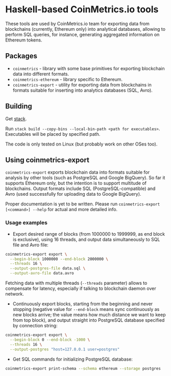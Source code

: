 # Haskell-based CoinMetrics.io tools

These tools are used by CoinMetrics.io team for exporting data from blockchains (currently, Ethereum only) into analytical databases,
allowing to perform SQL queries, for instance, generating aggregated information on Ethereum tokens.

## Packages

* `coinmetrics` - library with some base primitives for exporting blockchain data into different formats.
* `coinmetrics-ethereum` - library specific to Ethereum.
* `coinmetrics-export` - utility for exporting data from blockchains in formats suitable for inserting into analytics databases (SQL, Avro).

## Building

Get [stack](https://docs.haskellstack.org/en/stable/install_and_upgrade/).

Run `stack build --copy-bins --local-bin-path <path for executables>`. Executables will be placed by specified path.

The code is only tested on Linux (but probably work on other OSes too).

## Using coinmetrics-export

`coinmetrics-export` exports blockchain data into formats suitable for analysis by other tools (such as PostgreSQL and Google BigQuery).
So far it supports Ethereum only, but the intention is to support multitude of blockchains.
Output formats include SQL (PostgreSQL-compatible) and Avro (used successfully for uploading data to Google BigQuery).

Proper documentation is yet to be written. Please run `coinmetrics-export [<command>] --help` for actual and more detailed info.

### Usage examples

* Export desired range of blocks (from 1000000 to 1999999, as end block is exclusive), using 16 threads, and output data simultaneously to SQL file and Avro file:

```bash
coinmetrics-export export \
  --begin-block 1000000 --end-block 2000000 \
  --threads 16 \
  --output-postgres-file data.sql \
  --output-avro-file data.avro
```
Fetching data with multiple threads (`--threads` parameter) allows to compensate for latency, especially if talking to blockchain daemon over network.

* Continuously export blocks, starting from the beginning and never stopping (negative value for `--end-block` means sync continuously as new blocks arrive; the value means how much distance we want to keep from top block), and output straight into PostgreSQL database specified by connection string:

```bash
coinmetrics-export export \
  --begin-block 0 --end-block -1000 \
  --threads 16 \
  --output-postgres "host=127.0.0.1 user=postgres"
```

* Get SQL commands for initializing PostgreSQL database:

```bash
coinmetrics-export print-schema --schema ethereum --storage postgres
```
